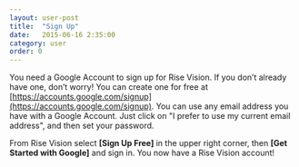```yaml
---
layout: user-post
title:  "Sign Up"
date:   2015-06-16 2:35:00
category: user
order: 0
---
```


You need a Google Account to sign up for Rise Vision.  If you don’t already have one, don’t worry! You can create one for free at [https://accounts.google.com/signup](https://accounts.google.com/signup). You can use any email address you have with a Google Account. Just click on "I prefer to use my current email address", and then set your password.

From Rise Vision select **[Sign Up Free]** in the upper right corner, then **[Get Started with Google]** and sign in. You now have a Rise Vision account!